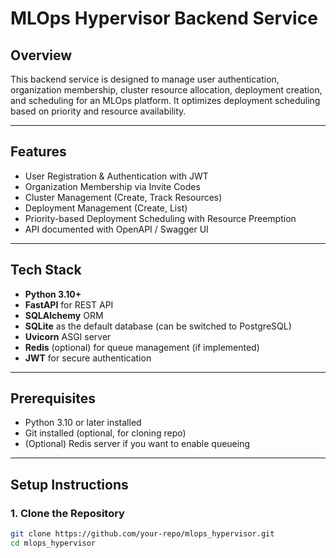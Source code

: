 # MLOps Hypervisor Backend Service

## Overview

This backend service is designed to manage user authentication, organization membership, cluster resource allocation, deployment creation, and scheduling for an MLOps platform. It optimizes deployment scheduling based on priority and resource availability.

---

## Features

- User Registration & Authentication with JWT
- Organization Membership via Invite Codes
- Cluster Management (Create, Track Resources)
- Deployment Management (Create, List)
- Priority-based Deployment Scheduling with Resource Preemption
- API documented with OpenAPI / Swagger UI

---

## Tech Stack

- **Python 3.10+**
- **FastAPI** for REST API
- **SQLAlchemy** ORM
- **SQLite** as the default database (can be switched to PostgreSQL)
- **Uvicorn** ASGI server
- **Redis** (optional) for queue management (if implemented)
- **JWT** for secure authentication

---

## Prerequisites

- Python 3.10 or later installed
- Git installed (optional, for cloning repo)
- (Optional) Redis server if you want to enable queueing

---

## Setup Instructions

### 1. Clone the Repository

```bash
git clone https://github.com/your-repo/mlops_hypervisor.git
cd mlops_hypervisor

